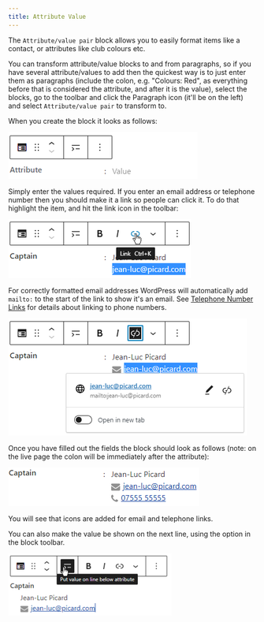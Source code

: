```yaml
---
title: Attribute Value
---
```


The `Attribute/value pair` block allows you to easily format items like a contact, or attributes like club colours etc.

You can transform attribute/value blocks to and from paragraphs, so if you have several attribute/values to add then the quickest way is to just enter them as paragraphs (include the colon, e.g. "Colours: Red", as everything before that is considered the attribute, and after it is the value), select the blocks, go to the toolbar and click the Paragraph icon (it'll be on the left) and select `Attribute/value pair` to transform to.

When you create the block it looks as follows:

![Empty Attribute/value](assets/img/attr-value-empty.png)

Simply enter the values required. If you enter an email address or telephone number then you should make it a link so people can click it. To do that highlight the item, and hit the link icon in the toolbar:

![Attribute/value adding a link](assets/img/attr-value-link.png)

For correctly formatted email addresses WordPress will automatically add `mailto:` to the start of the link to show it's an email. See [Telephone Number Links](editing.md#telephone-number-links) for details about linking to phone numbers.

![Attribute/value after link added](assets/img/attr-value-link-added.png)

Once you have filled out the fields the block should look as follows (note: on the live page the colon will be immediately after the attribute):

![Attribute/value complete](assets/img/attr-value-filled.png)

You will see that icons are added for email and telephone links.

You can also make the value be shown on the next line, using the option in the block toolbar.

![Attribute/value line below](assets/img/attr-value-line-below.png)
